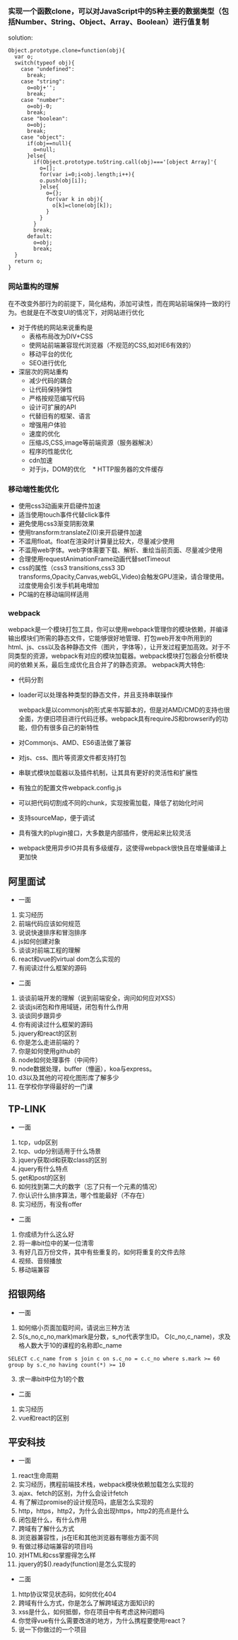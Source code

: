 ### 实现一个函数clone，可以对JavaScript中的5种主要的数据类型（包括Number、String、Object、Array、Boolean）进行值复制
solution:
```
Object.prototype.clone=function(obj){
  var o;
  switch(typeof obj){
    case "undefined":
      break;
    case "string":
      o=obj+'';
      break;
    case "number":
      o=obj-0;
      break;
    case "boolean":
      o=obj;
      break;
    case "object":
      if(obj==null){
        o=null;
      }else{
        if(Object.prototype.toString.call(obj)==='[object Array]'{
          o=[];
          for(var i=0;i<obj.length;i++){
          o.push(obj[i]);
          }else{
            o={};
            for(var k in obj){
              o[k]=clone(obj[k]);
            }
          }
        }
        break;
      default:
        o=obj;
        break;
  }
  return o;
}
```
### 网站重构的理解
在不改变外部行为的前提下，简化结构，添加可读性，而在网站前端保持一致的行为。也就是在不改变UI的情况下，对网站进行优化
* 对于传统的网站来说重构是
    * 表格布局改为DIV+CSS
    * 使网站前端兼容现代浏览器（不规范的CSS,如对IE6有效的）
    * 移动平台的优化
    * SEO进行优化
* 深层次的网站重构
    * 减少代码的耦合
    * 让代码保持弹性
    * 严格按规范编写代码
    * 设计可扩展的API
    * 代替旧有的框架、语言
    * 增强用户体验
    * 速度的优化
    * 压缩JS,CSS,image等前端资源（服务器解决）
    * 程序的性能优化
    * cdn加速
    * 对于js，DOM的优化
    * HTTP服务器的文件缓存
### 移动端性能优化
* 使用css3动画来开启硬件加速
* 适当使用touch事件代替click事件
* 避免使用css3渐变阴影效果
* 使用transform:translateZ(0)来开启硬件加速
* 不滥用float。float在渲染时计算量比较大，尽量减少使用
* 不滥用web字体。web字体需要下载、解析、重绘当前页面、尽量减少使用
* 合理使用requestAnimationFrame动画代替setTimeout
* css的属性（css3 transitions,css3 3D transforms,Opacity,Canvas,webGL,Video)会触发GPU渲染，请合理使用。过度使用会引发手机耗电增加
* PC端的在移动端同样适用
### webpack
webpack是一个模块打包工具，你可以使用webpack管理你的模块依赖，并编译输出模块们所需的静态文件，它能够很好地管理、打包web开发中所用到的html、js、css以及各种静态文件（图片，字体等），让开发过程更加高效。对于不同类型的资源，webpack有对应的模块加载器。webpack模块打包器会分析模块间的依赖关系，最后生成优化且合并了的静态资源。
webpack两大特色:
* 代码分割
* loader可以处理各种类型的静态文件，并且支持串联操作

  webpack是以commonjs的形式来书写脚本的，但是对AMD/CMD的支持也很全面，方便旧项目进行代码迁移。webpack具有requireJS和browserify的功能，但仍有很多自己的新特性
* 对Commonjs、AMD、ES6语法做了兼容
* 对js、css、图片等资源文件都支持打包
* 串联式模块加载器以及插件机制，让其具有更好的灵活性和扩展性
* 有独立的配置文件webpack.config.js
* 可以把代码切割成不同的chunk，实现按需加载，降低了初始化时间
* 支持sourceMap，便于调试
* 具有强大的plugin接口，大多数是内部插件，使用起来比较灵活
* webpack使用异步IO并具有多级缓存，这使得webpack很快且在增量编译上更加快

## 阿里面试
* 一面
1. 实习经历
2. 前端代码应该如何规范
3. 说说快速排序和冒泡排序
4. js如何创建对象
5. 谈谈对前端工程的理解
6. react和vue的virtual dom怎么实现的
7. 有阅读过什么框架的源码
* 二面
1. 谈谈前端开发的理解（说到前端安全，询问如何应对XSS）
2. 谈谈js闭包和作用域链，闭包有什么作用
3. 谈谈同步跟异步
4. 你有阅读过什么框架的源码
5. jquery和react的区别
6. 你是怎么走进前端的？
7. 你是如何使用github的
8. node如何处理事件（中间件）
9. node数据处理，buffer（懵逼），koa与express。
10. d3以及其他的可视化图形库了解多少
11. 在学校你学得最好的一门课

## TP-LINK
* 一面
1. tcp，udp区别
2. tcp、udp分别适用于什么场景
3. jquery获取id和获取class的区别
4. jquery有什么特点
5. get和post的区别
6. 如何找到第二大的数字（忘了只有一个元素的情况）
7. 你认识什么排序算法，哪个性能最好（不存在）
8. 实习经历，有没有offer
* 二面
1. 你成绩为什么这么好
2. 将一串bit位中的某一位清零
3. 有好几百万份文件，其中有些重复的，如何将重复的文件去除
4. 视频、音频播放
5. 移动端兼容
## 招银网络
* 一面
1. 如何缩小页面加载时间，请说出三种方法
2. S(s_no,c_no,mark)mark是分数，s_no代表学生ID。
C(c_no,c_name)，求及格人数大于10的课程的名称即c_name
```
SELECT c.c_name from s join c on s.c_no = c.c_no where s.mark >= 60 group by s.c_no having count(*) >= 10
```
3. 求一串bit中位为1的个数
* 二面
1. 实习经历
2. vue和react的区别
## 平安科技
* 一面
1. react生命周期
2. 实习经历，携程前端技术栈，webpack模块依赖加载怎么实现的
3. ajax、fetch的区别，为什么会设计fetch
4. 有了解过promise的设计规范吗，底层怎么实现的
5. http，https，http2，为什么会出现https，http2的亮点是什么
6. 闭包是什么，有什么作用
7. 跨域有了解什么方式
8. 浏览器兼容性，js在IE和其他浏览器有哪些方面不同
9. 有做过移动端兼容的项目吗
10. 对HTML和css掌握得怎么样
11. jquery的$().ready(function)是怎么实现的
* 二面
1. http协议常见状态码，如何优化404
2. 跨域有什么方式，你是怎么了解跨域这方面知识的
3. xss是什么，如何抵御，你在项目中有考虑这种问题吗
4. 你觉得vue有什么需要改进的地方，为什么携程要使用react？
5. 说一下你做过的一个项目

